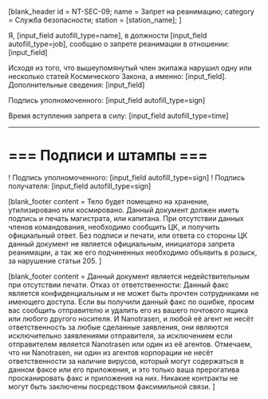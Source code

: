 [blank_header
id = NT-SEC-09;
name = Запрет на реанимацию;
category = Служба безопасности;
station = [station_name];
]

Я, [input_field autofill_type=name], в должности [input_field autofill_type=job], сообщаю о запрете реанимации в отношении: [input_field]
<br>

Исходя из того, что вышеупомянутый член экипажа нарушил одну или несколько статей Космического Закона, а именно: [input_field].
Дополнительные сведения: [input_field]
<br>

Подпись уполномоченного: [input_field autofill_type=sign]
<br>

Время вступления запрета в силу: [input_field autofill_type=time]

---

# === Подписи и штампы ===

! Подпись уполномоченного: [input_field autofill_type=sign]
! Подпись получателя: [input_field autofill_type=sign]

[blank_footer
content = Тело будет помещено на хранение, утилизировано или космировано.
Данный документ должен иметь подпись и печать магистрата, или капитана.
При отсутствии данных членов командования, необходимо сообщить ЦК, и получить официальный ответ.
Без подписи и печати, или ответа со стороны ЦК данный документ не является официальным, инициатора запрета реанимации, а так же его подчиненных необходимо объявить в розыск, за нарушение статьи 205.
]

[blank_footer
content = Данный документ является недействительным при отсутствии печати.
Отказ от ответственности: Данный факс является конфиденциальным и не может быть прочтен сотрудниками не имеющего доступа. Если вы получили данный факс по ошибке, просим вас сообщить отправителю и удалить его из вашего почтового ящика или любого другого носителя. И Nanotrasen, и любой её агент не несёт ответственность за любые сделанные заявления, они являются исключительно заявлениями отправителя, за исключением если отправителем является Nanotrasen или один из её агентов. Отмечаем, что ни Nanotrasen, ни один из агентов корпорации не несёт ответственности за наличие вирусов, который могут содержаться в данном факсе или его приложения, и это только ваша прерогатива просканировать факс и приложения на них. Никакие контракты не могут быть заключены посредством факсимильной связи.
]
